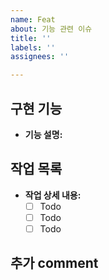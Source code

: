 ```yaml
---
name: Feat
about: 기능 관련 이슈
title: ''
labels: ''
assignees: ''

---
```


## 구현 기능

- **기능 설명:**

## 작업 목록

- **작업 상세 내용:**
  - [ ] Todo 
  - [ ] Todo 
  - [ ] Todo 

## 추가 comment
